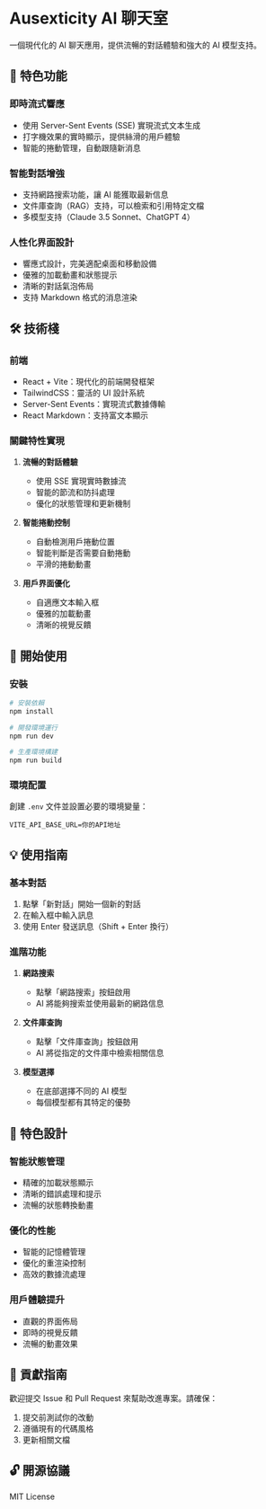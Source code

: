 # Ausexticity AI 聊天室

一個現代化的 AI 聊天應用，提供流暢的對話體驗和強大的 AI 模型支持。

## 🌟 特色功能

### 即時流式響應
- 使用 Server-Sent Events (SSE) 實現流式文本生成
- 打字機效果的實時顯示，提供絲滑的用戶體驗
- 智能的捲動管理，自動跟隨新消息

### 智能對話增強
- 支持網路搜索功能，讓 AI 能獲取最新信息
- 文件庫查詢（RAG）支持，可以檢索和引用特定文檔
- 多模型支持（Claude 3.5 Sonnet、ChatGPT 4）

### 人性化界面設計
- 響應式設計，完美適配桌面和移動設備
- 優雅的加載動畫和狀態提示
- 清晰的對話氣泡佈局
- 支持 Markdown 格式的消息渲染

## 🛠 技術棧

### 前端
- React + Vite：現代化的前端開發框架
- TailwindCSS：靈活的 UI 設計系統
- Server-Sent Events：實現流式數據傳輸
- React Markdown：支持富文本顯示

### 關鍵特性實現
1. **流暢的對話體驗**
   - 使用 SSE 實現實時數據流
   - 智能的節流和防抖處理
   - 優化的狀態管理和更新機制

2. **智能捲動控制**
   - 自動檢測用戶捲動位置
   - 智能判斷是否需要自動捲動
   - 平滑的捲動動畫

3. **用戶界面優化**
   - 自適應文本輸入框
   - 優雅的加載動畫
   - 清晰的視覺反饋

## 🚀 開始使用

### 安裝
```bash
# 安裝依賴
npm install

# 開發環境運行
npm run dev

# 生產環境構建
npm run build
```

### 環境配置
創建 `.env` 文件並設置必要的環境變量：
```env
VITE_API_BASE_URL=你的API地址
```

## 💡 使用指南

### 基本對話
1. 點擊「新對話」開始一個新的對話
2. 在輸入框中輸入訊息
3. 使用 Enter 發送訊息（Shift + Enter 換行）

### 進階功能
1. **網路搜索**
   - 點擊「網路搜索」按鈕啟用
   - AI 將能夠搜索並使用最新的網路信息

2. **文件庫查詢**
   - 點擊「文件庫查詢」按鈕啟用
   - AI 將從指定的文件庫中檢索相關信息

3. **模型選擇**
   - 在底部選擇不同的 AI 模型
   - 每個模型都有其特定的優勢

## 🎨 特色設計

### 智能狀態管理
- 精確的加載狀態顯示
- 清晰的錯誤處理和提示
- 流暢的狀態轉換動畫

### 優化的性能
- 智能的記憶體管理
- 優化的重渲染控制
- 高效的數據流處理

### 用戶體驗提升
- 直觀的界面佈局
- 即時的視覺反饋
- 流暢的動畫效果

## 🤝 貢獻指南

歡迎提交 Issue 和 Pull Request 來幫助改進專案。請確保：
1. 提交前測試你的改動
2. 遵循現有的代碼風格
3. 更新相關文檔

## 🔓 開源協議

MIT License
